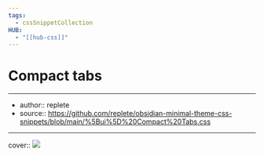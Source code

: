 ```yaml
---
tags:
  - cssSnippetCollection 
HUB:
  - "[[hub-css]]"
---
```

# Compact tabs

---

- author:: replete
- source:: https://github.com/replete/obsidian-minimal-theme-css-snippets/blob/main/%5Bui%5D%20Compact%20Tabs.css

---

cover:: ![](https://i.imgur.com/5TESm09.png)

```css

```
